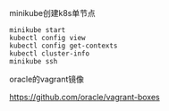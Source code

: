 minikube创建k8s单节点

```shell
minikube start
kubectl config view
kubectl config get-contexts
kubectl cluster-info
minikube ssh
```

oracle的vagrant镜像

https://github.com/oracle/vagrant-boxes

